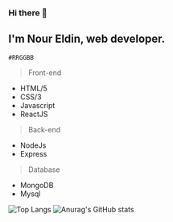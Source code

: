 ### Hi there 👋

## I'm Nour Eldin, web developer.
`#RRGGBB`
> Front-end
 - HTML/5
 - CSS/3
 - Javascript
 - ReactJS
  
> Back-end 
 - NodeJs
 - Express
> Database
 - MongoDB
 - Mysql

![Top Langs](https://github-readme-stats.vercel.app/api/top-langs/?username=Nourtaha13&theme=compact)
![Anurag's GitHub stats](https://github-readme-stats.vercel.app/api?username=Nourtaha13&show_icons=true&theme=locale)


